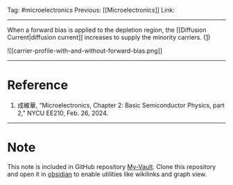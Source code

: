 Tag: #microelectronics 
Previous: [[Microelectronics]]
Link: 

---

When a forward bias is applied to the depletion region, the [[Diffusion Current|diffusion current]] increases to supply the minority carriers. (<u>1</u>)

![[carrier-profile-with-and-without-forward-bias.png]]

---

# Reference

1. 成維華, “Microelectronics, Chapter 2: Basic Semiconductor Physics, part 2,” NYCU EE210, Feb. 26, 2024.

---

# Note

This note is included in GitHub repository [My-Vault](https://github.com/LittleD3092/My-Vault.git). Clone this repository and open it in [obsidian](https://obsidian.md/) to enable utilities like wikilinks and graph view.